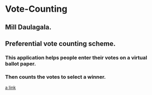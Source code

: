 # Vote-Counting

## Mill Daulagala.

## Preferential vote counting scheme.

### This application helps people enter their votes on a virtual ballot paper.
### Then counts the votes to select a winner.



[a link](https://en.wikipedia.org/wiki/Single_transferable_vote)